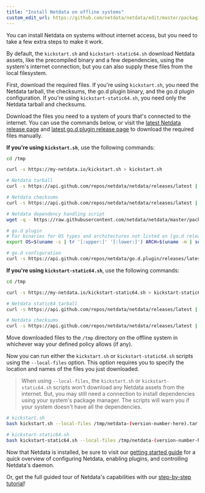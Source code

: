 ```yaml
---
title: "Install Netdata on offline systems"
custom_edit_url: https://github.com/netdata/netdata/edit/master/packaging/installer/methods/offline.md
---
```




You can install Netdata on systems without internet access, but you need to take a few extra steps to make it work.

By default, the `kickstart.sh` and `kickstart-static64.sh` download Netdata assets, like the precompiled binary and a
few dependencies, using the system's internet connection, but you can also supply these files from the local filesystem.

First, download the required files. If you're using `kickstart.sh`, you need the Netdata tarball, the checksums, the
go.d plugin binary, and the go.d plugin configuration. If you're using `kickstart-static64.sh`, you need only the
Netdata tarball and checksums.

Download the files you need to a system of yours that's connected to the internet. You can use the commands below, or
visit the [latest Netdata release page](https://github.com/netdata/netdata/releases/latest) and [latest go.d plugin
release page](https://github.com/netdata/go.d.plugin/releases) to download the required files manually.

**If you're using `kickstart.sh`**, use the following commands:

```bash
cd /tmp

curl -s https://my-netdata.io/kickstart.sh > kickstart.sh

# Netdata tarball
curl -s https://api.github.com/repos/netdata/netdata/releases/latest | grep "browser_download_url.*tar.gz" | cut -d '"' -f 4 | wget -qi -

# Netdata checksums
curl -s https://api.github.com/repos/netdata/netdata/releases/latest | grep "browser_download_url.*txt" | cut -d '"' -f 4 | wget -qi -

# Netdata dependency handling script
wget -q - https://raw.githubusercontent.com/netdata/netdata/master/packaging/installer/install-required-packages.sh

# go.d plugin 
# For binaries for OS types and architectures not listed on [go.d releases](https://github.com/netdata/go.d.plugin/releases/latest), kindly open a github issue and we will do our best to serve your request
export OS=$(uname -s | tr '[:upper:]' '[:lower:]') ARCH=$(uname -m | sed -e 's/i386/386/g' -e 's/i686/386/g' -e 's/x86_64/amd64/g' -e 's/aarch64/arm64/g' -e 's/armv64/arm64/g' -e 's/armv6l/arm/g' -e 's/armv7l/arm/g' -e 's/armv5tel/arm/g') && curl -s https://api.github.com/repos/netdata/go.d.plugin/releases/latest | grep "browser_download_url.*${OS}-${ARCH}.tar.gz" | cut -d '"' -f 4 | wget -qi -

# go.d configuration 
curl -s https://api.github.com/repos/netdata/go.d.plugin/releases/latest | grep "browser_download_url.*config.tar.gz" | cut -d '"' -f 4 | wget -qi -
```

**If you're using `kickstart-static64.sh`**, use the following commands:

```bash
cd /tmp

curl -s https://my-netdata.io/kickstart-static64.sh > kickstart-static64.sh

# Netdata static64 tarball
curl -s https://api.github.com/repos/netdata/netdata/releases/latest | grep "browser_download_url.*gz.run" | cut -d '"' -f 4 | wget -qi -

# Netdata checksums
curl -s https://api.github.com/repos/netdata/netdata/releases/latest | grep "browser_download_url.*txt" | cut -d '"' -f 4 | wget -qi -
```

Move downloaded files to the `/tmp` directory on the offline system in whichever way your defined policy allows (if
any).

Now you can run either the `kickstart.sh` or `kickstart-static64.sh` scripts using the `--local-files` option. This
option requires you to specify the location and names of the files you just downloaded. 

> When using `--local-files`, the `kickstart.sh` or `kickstart-static64.sh` scripts won't download any Netdata assets
> from the internet. But, you may still need a connection to install dependencies using your system's package manager.
> The scripts will warn you if your system doesn't have all the dependencies.

```bash
# kickstart.sh
bash kickstart.sh --local-files /tmp/netdata-(version-number-here).tar.gz /tmp/sha256sums.txt /tmp/go.d.plugin-(version-number-here).(OS)-(architecture).tar.gz /tmp/config.tar.gz /tmp/install-required-packages.sh

# kickstart-static64.sh
bash kickstart-static64.sh --local-files /tmp/netdata-(version-number-here).gz.run /tmp/sha256sums.txt
```

Now that Netdata is installed, be sure to visit our [getting started guide](agent/getting-started.md) for a
quick overview of configuring Netdata, enabling plugins, and controlling Netdata's daemon. 

Or, get the full guided tour of Netdata's capabilities with our [step-by-step
tutorial](agent/step-by-step/step-00.md)!
